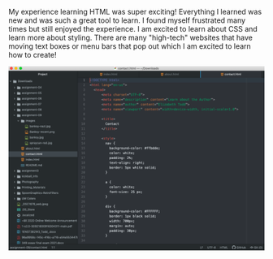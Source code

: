 My experience learning HTML was super exciting! Everything I learned was new and was such a great tool to learn. I found myself frustrated many times but still enjoyed the experience.
I am excited to learn about CSS and learn more about styling. There are many "high-tech" websites that have moving text boxes or menu bars that pop out which I am excited to learn how to create! 

![Screenshot](./images/The_screen_shot.png)
